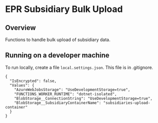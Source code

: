 # EPR Subsidiary Bulk Upload

## Overview

Functions to handle bulk upload of subsidiary data.


## Running on a developer machine
To run locally, create a file `local.settings.json`. This file is in .gitignore.

```
{
  "IsEncrypted": false,
  "Values": {
    "AzureWebJobsStorage": "UseDevelopmentStorage=true",
    "FUNCTIONS_WORKER_RUNTIME": "dotnet-isolated",
    "BlobStorage__ConnectionString": "UseDevelopmentStorage=true",
    "BlobStorage__SubsidiaryContainerName": "subsidiaries-upload-container"
  }
}
```
